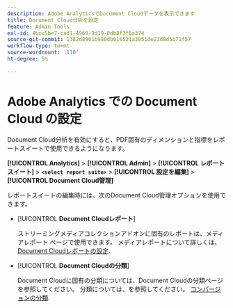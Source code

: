 ```yaml
---
description: Adobe AnalyticsでDocument Cloudデータを表示できます
title: Document Cloud分析を設定
feature: Admin Tools
exl-id: 4bcc5be7-cad1-4969-9d19-0db8f3f6a374
source-git-commit: 1382d8901b980db016521a3051de23d8d5b71f57
workflow-type: tm+mt
source-wordcount: '110'
ht-degree: 5%

---
```


# Adobe Analytics での Document Cloud の設定

Document Cloud分析を有効にすると、PDF固有のディメンションと指標をレポートスイートで使用できるようになります。

**[!UICONTROL Analytics]** > **[!UICONTROL Admin]** > **[!UICONTROL レポートスイート]** > **`<select report suite>`** > **[!UICONTROL 設定を編集]** > **[!UICONTROL Document Cloud管理]**

レポートスイートの編集時には、次のDocument Cloud管理オプションを使用できます。

* [!UICONTROL **Document Cloudレポート**]

  ストリーミングメディアコレクションアドオンに固有のレポートは、メディアレポート ページで使用できます。 メディアレポートについて詳しくは、 [Document Cloudレポートの設定](/help/admin/admin/c-manage-report-suites/c-edit-report-suites/document-cloud-config.md).

* [!UICONTROL **Document Cloudの分類**]

  Document Cloudに固有の分類については、Document Cloudの分類ページを参照してください。 分類については、を参照してください。 [コンバージョンの分類](/help/admin/admin/c-manage-report-suites/c-edit-report-suites/conversion-var-admin/conversion-classifications.md).
